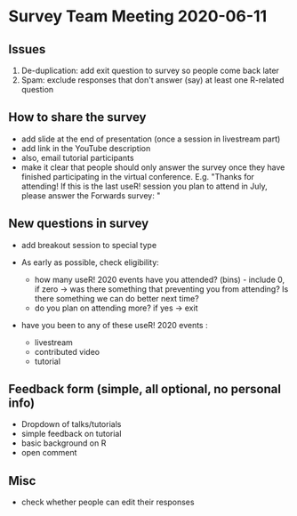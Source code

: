 # Survey Team Meeting 2020-06-11

## Issues

1. De-duplication:  add exit question to survey so people come back later
2. Spam: exclude responses that don't answer (say) at least one R-related question


## How to share the survey

- add slide at the end of presentation (once a session in livestream part)
- add link in the YouTube description
- also, email tutorial participants
- make it clear that people should only answer the survey once they have finished participating in the virtual conference. E.g. 
"Thanks for attending! If this is the last useR! session you plan to attend in July, please answer the Forwards survey: <link>"

## New questions in survey

- add breakout session to special type

- As early as possible, check eligibility:
    - how many useR! 2020 events have you attended? (bins) - include 0, if zero  -> was there something that preventing you from attending? Is there something we can do better next time?   
    - do you plan on attending more? if yes -> exit

- have you been to any of these useR! 2020 events :
    - livestream
    - contributed video
    - tutorial

## Feedback form (simple, all optional, no personal info)
- Dropdown of talks/tutorials
- simple feedback on tutorial
- basic background on R
- open comment

## Misc

- check whether people can edit their responses
